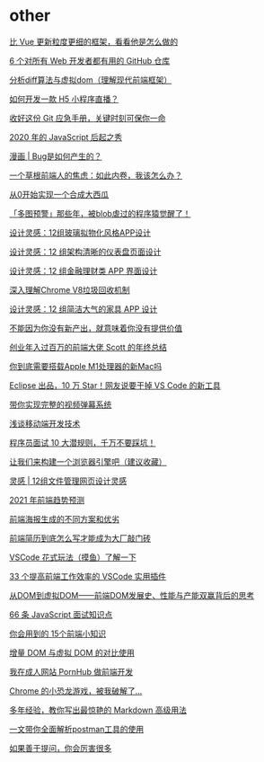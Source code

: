 # other

[比 Vue 更新粒度更细的框架，看看他是怎么做的](https://mp.weixin.qq.com/s/cUUGwMJHFzWrRc2KGyCXGA)

[6 个对所有 Web 开发者都有用的 GitHub 仓库](https://mp.weixin.qq.com/s/9V9d52JL2cOH3Fk6S9pS1Q)

[分析diff算法与虚拟dom（理解现代前端框架）](https://juejin.cn/post/6927556136652668942)

[如何开发一款 H5 小程序直播？](https://mp.weixin.qq.com/s/xB_fadZC_MPa7w90pxre4g)

[收好这份 Git 应急手册，关键时刻可保你一命](https://mp.weixin.qq.com/s/tV6so3KoVs8z5GCJ0Y5HSw)

[2020 年的 JavaScript 后起之秀](https://mp.weixin.qq.com/s/w7ByOnIdZogAUs0ln6AROw)

[漫画 | Bug是如何产生的？](https://mp.weixin.qq.com/s/Vh8Qc2yUbduxkVelovAztg)

[一个草根前端人的焦虑：如此内卷，我该怎么办？](https://mp.weixin.qq.com/s/y1TVvjyM1zPeULkXl2tkUw)

[从0开始实现一个合成大西瓜](https://mp.weixin.qq.com/s/i9B5mcB-2yZsfPir0_VQNA)

[「多图预警」那些年，被blob虐过的程序猿觉醒了！](https://mp.weixin.qq.com/s/oXc31L5PJSplOdYhC7d0jA)

[设计灵感：12组玻璃拟物化风格APP设计](https://mp.weixin.qq.com/s/dji0KI42KBFaZf1nrXWpTg)

[设计灵感：12 组架构清晰的仪表盘页面设计](https://mp.weixin.qq.com/s/gzlAsbxLjW445xpas7KYfA)

[设计灵感：12 组金融理财类 APP 界面设计](https://mp.weixin.qq.com/s/BIIshYJ8ooKuNRhgOIAUOQ)

[深入理解Chrome V8垃圾回收机制](https://mp.weixin.qq.com/s/YAvBfY7cF8WUm5XuJDoYTg)

[设计灵感：12 组简洁大气的家具 APP 设计](https://mp.weixin.qq.com/s/ZIkD0kBxbkeElp7Qu03thg)

[不能因为你没有新产出，就意味着你没有提供价值](https://mp.weixin.qq.com/s/nsKLOMHRFbfQbvusCNZdYA)

[创业年入过百万的前端大佬 Scott 的年终总结](https://mp.weixin.qq.com/s/ubIIYyrugYHPlUaXFgfPPQ)

[你到底需要搭载Apple M1处理器的新Mac吗](https://mp.weixin.qq.com/s/McZ_1u-VEye7ZgM6ot21qQ)

[Eclipse 出品，10 万 Star！网友说要干掉 VS Code 的新工具](https://mp.weixin.qq.com/s/cz4ISr_Vyf9UZTTINRg28g)

[带你实现完整的视频弹幕系统](https://mp.weixin.qq.com/s/0JrjT8x7XoamLwK23XWaUw)

[浅谈移动端开发技术](https://mp.weixin.qq.com/s/yegI1oXndv9exhF0Uc-S3g)

[程序员面试 10 大潜规则，千万不要踩坑！](https://mp.weixin.qq.com/s/Rqg6d_7go81495VKZhocsA)

[让我们来构建一个浏览器引擎吧（建议收藏）](https://mp.weixin.qq.com/s/6-p0LXlz2r7MiNdDEmWiuQ)

[灵感 | 12组文件管理网页设计灵感](https://mp.weixin.qq.com/s/BIMJtNhfpShEh5kwgZhupA)

[2021 年前端趋势预测](https://mp.weixin.qq.com/s/wS9uDeNp5jf7oopNRd3Y0Q)

[前端海报生成的不同方案和优劣](https://segmentfault.com/a/1190000038910770)

[前端简历到底怎么写才能成为大厂敲门砖](https://mp.weixin.qq.com/s?__biz=MzA4Nzg0MDM5Nw==&mid=2247490921&idx=1&sn=0c1c20d95e2f7882f6fa3340fe83bedf&chksm=90321e8ba745979dba45ca6ddf0af2efa57386372cda801da74d1429943eb4ad5d620e1f0bc6&mpshare=1&scene=24&srcid=01097j6HVcbCxnvEpCyNf2f0&sharer_sharetime=1610199820674&sharer_shareid=18af4598a510ab1911de864d55f65d3a&key=fac416e293c6ddd1c78dad7fa9550f42c96c197119d10a4c6b4769d321f4fe1d02f510a6f1eca311f37986115a6d6696f45c82ea236950980dd02dfeeb2546dea1eff5bf1093665f8dc25c0595618796c7b9c0063ebbf2cff53df5d646ca9fbecbf84d2d42d7121a606f52fee7d084fbbbe5d69c8016cf6b540ce7f91a42ac6b&ascene=14&uin=Mzc2MjkyMjk0MQ%3D%3D&devicetype=Windows+10+x64&version=6300002f&lang=zh_CN&exportkey=A4Y5n1YOmApefMHPT2vH5GE%3D&pass_ticket=uG0ITW7VbQre912sCs3w03oa5DNRIG3UHrL1%2FYIYsorCPizXQjGGAVEkkNHwDWci&wx_header=0)

[VSCode 花式玩法（摸鱼）了解一下](https://mp.weixin.qq.com/s?__biz=MzI1ODk2Mjk0Nw==&mid=2247487354&idx=2&sn=e7f9eeece0d05cc3b7fc8a4f91fa6bbf&chksm=ea016c16dd76e5000db311de7fae2a05b4e8b136e5459ee6ecb129988e2415374079a1b73326&scene=126&sessionid=1610198026&key=e5a6f4840bcd614c352c8f4fbcc8e7c747e98f85db0c48176fffd7f7f4b7d663dec0548950119d772c439fb7173dd200d79600782ee6398d91dc8c8675e4bbe26ebeb743ed598ccaf645a4d77782a81c62f131e850e767d7f7f943969bb16c97067b6e966c20e890fa55138897e0302257f62be82c18878048406abf8114aaea&ascene=1&uin=Mzc2MjkyMjk0MQ%3D%3D&devicetype=Windows+10+x64&version=6300002f&lang=zh_CN&exportkey=A4lf8basSojl4c68cRITEOk%3D&pass_ticket=uG0ITW7VbQre912sCs3w03oa5DNRIG3UHrL1%2FYIYsorCPizXQjGGAVEkkNHwDWci&wx_header=0)

[33 个提高前端工作效率的 VSCode 实用插件](https://mp.weixin.qq.com/s?__biz=MzAxODE2MjM1MA==&mid=2651566721&idx=1&sn=843ba280041a66f61344a9630c17618b&chksm=80256540b752ec56158b2964c01d8e837fc70e7dd43f6dae4dc0c0e88a903a6d83f5e3039f5c&mpshare=1&scene=24&srcid=0109GghEQ5YuteDlxFKGUid2&sharer_sharetime=1610199787126&sharer_shareid=18af4598a510ab1911de864d55f65d3a&key=b32b778d3cd3c42651765a846346067f825b3f64ef5bfea19ad76885c4f63dececb9ee60a2f9f429c3d45257c0700aaa220440a89215142a3cfce2b76455d30a0e39d642f7b4acb046fa94c40aa9745ab62866f0a4bebab9329adb7ddfe7e0cae7d1f023464e84860daee4b0168aafb841b429b4679bccf2c8fd840098a6cf4c&ascene=14&uin=Mzc2MjkyMjk0MQ%3D%3D&devicetype=Windows+10+x64&version=6300002f&lang=zh_CN&exportkey=A3dPn5Km6%2FdPgnEFbSoLa0Y%3D&pass_ticket=uG0ITW7VbQre912sCs3w03oa5DNRIG3UHrL1%2FYIYsorCPizXQjGGAVEkkNHwDWci&wx_header=0)

[从DOM到虚拟DOM——前端DOM发展史、性能与产能双赢背后的思考](https://mp.weixin.qq.com/s?__biz=MzI1ODk2Mjk0Nw==&mid=2247487287&idx=1&sn=53f1efd5ef4bd5a19bfb7950c7405097&chksm=ea016c5bdd76e54d2f83dc2b2b55038c9c89168a90a65773ddb4052972f9cd1f2733ba68fdef&scene=126&sessionid=1610199076&key=b32b778d3cd3c426d459a6ec438449b310b00080a779e9959019e44ec1672567eda30e19a3694bfd161f220e4b72b144ed0d22e0da507dbaba834780c1ef0399abd2293e058b3699a3c69d53dc28b7a4065ccb35a55964a07e9bf22a4dbb33abc6ed62a4749d1da4e8fe1fb716e2257ddeb58843528283b586999e24349139f3&ascene=1&uin=Mzc2MjkyMjk0MQ%3D%3D&devicetype=Windows+10+x64&version=6300002f&lang=zh_CN&exportkey=A1x2yJ6WU0olnojRa2LOoWM%3D&pass_ticket=uG0ITW7VbQre912sCs3w03oa5DNRIG3UHrL1%2FYIYsorCPizXQjGGAVEkkNHwDWci&wx_header=0)

[66 条 JavaScript 面试知识点](https://mp.weixin.qq.com/s?__biz=MzI1ODk2Mjk0Nw==&mid=2247487302&idx=1&sn=2c34cbf0dc100625e9aa298251e1bf26&chksm=ea016c2add76e53c78fcf4eb13bfa22d16ab59763a771300baba966e87c6812697402a949f01&scene=126&sessionid=1610199076&key=e5a6f4840bcd614c1c1567e85b0bdd2b076b6a441df1a09416aa4cd34e26459ba5228373bf190adf5efff9a60143b4d071cd0420cb47d14d40156d0fcbbc9c7b0609a686ddde76c403d5ec307b5743467770b59a8e34f2d4edecf34503a0c5af4b8f50c2a524f0f9212d88d1cf67d4587af2667e72e6fdaba4ecf4a95e46bf8d&ascene=1&uin=Mzc2MjkyMjk0MQ%3D%3D&devicetype=Windows+10+x64&version=6300002f&lang=zh_CN&exportkey=A1qEajFEMXEi%2BJhTfns0cPk%3D&pass_ticket=uG0ITW7VbQre912sCs3w03oa5DNRIG3UHrL1%2FYIYsorCPizXQjGGAVEkkNHwDWci&wx_header=0)

[你会用到的 15个前端小知识](https://mp.weixin.qq.com/s?__biz=MzI1ODk2Mjk0Nw==&mid=2247487361&idx=1&sn=2719ad733da09c1c82dfc7a9a226e6d4&chksm=ea016ceddd76e5fb58c19a3730eaa687818a4972410a1cb3879440315b3c55814569dcf5132a&scene=126&sessionid=1610198026&key=22e54b3cf07911aa0f937cd26bdfb6835f7190c80461d2e3eb7ff834886b36f50c31554dd6e329a26c165e1dd0bf2922fd8c81bb31452c0b8e6b5a09afbeacf7db40996aff112cb03d9adee58a7138dde546c946c9a6fc55296f6ae6ecc0472b5d31b5e032b21caeb5920c98ac005e978a6499002fbab49da2e427d48273e4a2&ascene=1&uin=Mzc2MjkyMjk0MQ%3D%3D&devicetype=Windows+10+x64&version=6300002f&lang=zh_CN&exportkey=Aw8xAomU1t9akC4wjKZlxtk%3D&pass_ticket=uG0ITW7VbQre912sCs3w03oa5DNRIG3UHrL1%2FYIYsorCPizXQjGGAVEkkNHwDWci&wx_header=0)

[增量 DOM 与虚拟 DOM 的对比使用](https://mp.weixin.qq.com/s?__biz=MzI1ODk2Mjk0Nw==&mid=2247487375&idx=1&sn=4ded23f08ee9c8cb424087eeefef588e&chksm=ea016ce3dd76e5f55684b5aa51d566b598c064192c32bf70df927fbd9bd9f2895796d242af7f&scene=126&sessionid=1610198026&key=fac416e293c6ddd14304d4037491e5ddbfd66add80ba8887a47ac9bd7bdf932a4025694e269e9642ad9136b0f1b31bd5fa6a4448993e24d94169424e2065ce2500fc3cac1c17cfb7a5a37b9a79020255603a4c18a71c32d54709c56cb3824f33629ec54f8c0b5d9d0a65d44c153a4cd09cc7778b766070627df9c6162f518480&ascene=1&uin=Mzc2MjkyMjk0MQ%3D%3D&devicetype=Windows+10+x64&version=6300002f&lang=zh_CN&exportkey=A2nz1vdhjIXooX%2Frr1VBiIE%3D&pass_ticket=uG0ITW7VbQre912sCs3w03oa5DNRIG3UHrL1%2FYIYsorCPizXQjGGAVEkkNHwDWci&wx_header=0)

[我在成人网站 PornHub 做前端开发](https://mp.weixin.qq.com/s/w4RG9a71995QRudLEsu8cg)

[Chrome 的小恐龙游戏，被我破解了...](https://mp.weixin.qq.com/s?__biz=MzAxODE2MjM1MA==&mid=2651566181&idx=2&sn=fe35eaf0f37a55456990d20dec571815&chksm=802567a4b752eeb2179bf91aec89c9609097497fcc11ef42ccc6ef74fafbbacc3ef06b44b7f4&mpshare=1&scene=24&srcid=0101nlbJr2lJxGmDgbcuKMiM&sharer_sharetime=1609513555058&sharer_shareid=18af4598a510ab1911de864d55f65d3a&key=3712d248eda753bfd816554415402721b8e951d7cf65cdcc786d2d8367b066b8c3291e84ef75283a12d94b517e492b778cacd3bc4b58aad7b0b42f1545d37a0b60d6d0acc210c35357a89698b3e68207e2a84921ce957c3257646a34d86783348f0f35c4f056dfc5bb293a7f70d9e21560b644e2e5d8920da01f434d695a1f09&ascene=14&uin=Mzc2MjkyMjk0MQ%3D%3D&devicetype=Windows+10+x64&version=6300002f&lang=zh_CN&exportkey=A9TtTxJ47sgXs%2B5drjt0bWM%3D&pass_ticket=uG0ITW7VbQre912sCs3w03oa5DNRIG3UHrL1%2FYIYsorCPizXQjGGAVEkkNHwDWci&wx_header=0)

[多年经验，教你写出最惊艳的 Markdown 高级用法](https://mp.weixin.qq.com/s?__biz=MzUzNjk5MTE1OQ==&mid=2247495266&idx=2&sn=c80f3442ef09231a811bdd5f60253252&chksm=faef6abacd98e3ac9d08f9bb4f5037529b78dd8bd248f400d3aaaf28b3ff78b42da38eae5c84&mpshare=1&scene=24&srcid=0104jzktFZM0aFwJFxTyNfba&sharer_sharetime=1609753132946&sharer_shareid=18af4598a510ab1911de864d55f65d3a&key=b32b778d3cd3c4264bc4fa7f3b4dabbe87de1a3c4a3d530fa90f6304d50c03f779b9f237a4a9e46d8687e2960b702d342423b61b523b1be30a7897a0bd5e3093a0b913d1490a823e30185ed7c94d4780212fe7c075b776eb343eb66bee4ab61e950c51221e7e5e594c77cbb0b4c701fdfde6954759522b719b269a259d89c068&ascene=14&uin=Mzc2MjkyMjk0MQ%3D%3D&devicetype=Windows+10+x64&version=6300002f&lang=zh_CN&exportkey=A67U5VrHG04Rlqj%2FMsnWjBo%3D&pass_ticket=uG0ITW7VbQre912sCs3w03oa5DNRIG3UHrL1%2FYIYsorCPizXQjGGAVEkkNHwDWci&wx_header=0)

[一文带你全面解析postman工具的使用](https://mp.weixin.qq.com/s?__biz=MzUzNjk5MTE1OQ==&mid=2247495292&idx=1&sn=4f5b75c175c46a41f8bace33d66074f0&chksm=faef6aa4cd98e3b2f5ee78b3c4b2cbf876790d63695641af39101fa8ed7093397077a185c609&mpshare=1&scene=24&srcid=0105MCkuNzQvgBLZaaQjfonC&sharer_sharetime=1609838218711&sharer_shareid=18af4598a510ab1911de864d55f65d3a&key=3712d248eda753bf9ebe2d1d9d8785bf7cbdcb39631abf9939fbe025176ba9444bb794d65fc7dc346e7fb112706609ef386991dbf45cd1087e61c43dede3b3d10519effdc9b0238b912eae592c7c0cd50616f4e8d8d142e553a9458ad923640adf7a1fc6f2187365bb2567356fc0e936d89092b9cfb5ac60e4f4def155dff77e&ascene=14&uin=Mzc2MjkyMjk0MQ%3D%3D&devicetype=Windows+10+x64&version=6300002f&lang=zh_CN&exportkey=A1imHu4HV8dnzqli1xKqsAw%3D&pass_ticket=uG0ITW7VbQre912sCs3w03oa5DNRIG3UHrL1%2FYIYsorCPizXQjGGAVEkkNHwDWci&wx_header=0)

[如果善于提问，你会厉害很多](https://mp.weixin.qq.com/s?__biz=MzI4NjE3MzQzNg==&mid=2649866587&idx=1&sn=1c6fe36b06b9a99150693a59e5e79cc0&chksm=f3e590c8c49219dea6e8033296bceb6bfa0a1a921ab3966dc46253c33b8a21f9a83dc8e8f1e4&mpshare=1&scene=24&srcid=0109cv2qWOaTOdRpKrp2ITwk&sharer_sharetime=1610160031198&sharer_shareid=18af4598a510ab1911de864d55f65d3a&key=22e54b3cf07911aa2224e8f9c8978bf9e2116a94a4492d7408274f88bcec25036e423081dbc196cfd9f46d6da4c57d7ba282d87121bba32907d3c7fed62596540eede5b7b380966f0a641f154a962ffd29c1898cae64668cc9bc64ec306fe696acf195db6422ef452fd241eaf58761bb5ca24422fbf7387f25b082834bcd6a2a&ascene=14&uin=Mzc2MjkyMjk0MQ%3D%3D&devicetype=Windows+10+x64&version=6300002f&lang=zh_CN&exportkey=A9V%2FIY33SEyr2r8pGE%2Bvldc%3D&pass_ticket=uG0ITW7VbQre912sCs3w03oa5DNRIG3UHrL1%2FYIYsorCPizXQjGGAVEkkNHwDWci&wx_header=0)